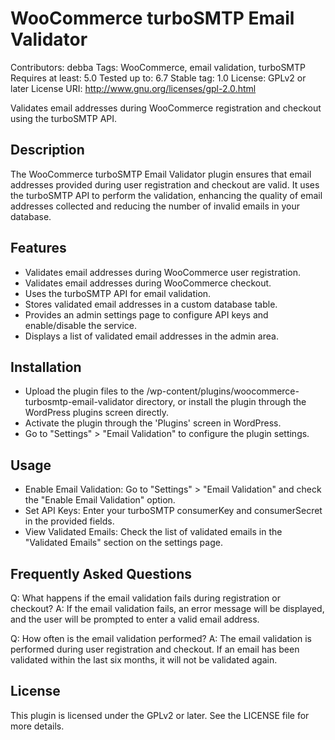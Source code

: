 # WooCommerce turboSMTP Email Validator

Contributors: debba
Tags: WooCommerce, email validation, turboSMTP
Requires at least: 5.0
Tested up to: 6.7
Stable tag: 1.0
License: GPLv2 or later
License URI: http://www.gnu.org/licenses/gpl-2.0.html

Validates email addresses during WooCommerce registration and checkout using the turboSMTP API.

## Description

The WooCommerce turboSMTP Email Validator plugin ensures that email addresses provided during user registration and checkout are valid. It uses the turboSMTP API to perform the validation, enhancing the quality of email addresses collected and reducing the number of invalid emails in your database.

## Features

- Validates email addresses during WooCommerce user registration.
- Validates email addresses during WooCommerce checkout.
- Uses the turboSMTP API for email validation.
- Stores validated email addresses in a custom database table.
- Provides an admin settings page to configure API keys and enable/disable the service.
- Displays a list of validated email addresses in the admin area.

## Installation

- Upload the plugin files to the /wp-content/plugins/woocommerce-turbosmtp-email-validator directory, or install the plugin through the WordPress plugins screen directly.
- Activate the plugin through the 'Plugins' screen in WordPress. 
- Go to "Settings" > "Email Validation" to configure the plugin settings.

## Usage

- Enable Email Validation: Go to "Settings" > "Email Validation" and check the "Enable Email Validation" option.
- Set API Keys: Enter your turboSMTP consumerKey and consumerSecret in the provided fields.
- View Validated Emails: Check the list of validated emails in the "Validated Emails" section on the settings page.

## Frequently Asked Questions

Q: What happens if the email validation fails during registration or checkout?
A: If the email validation fails, an error message will be displayed, and the user will be prompted to enter a valid email address.

Q: How often is the email validation performed?
A: The email validation is performed during user registration and checkout. If an email has been validated within the last six months, it will not be validated again.

## License

This plugin is licensed under the GPLv2 or later. See the LICENSE file for more details.
